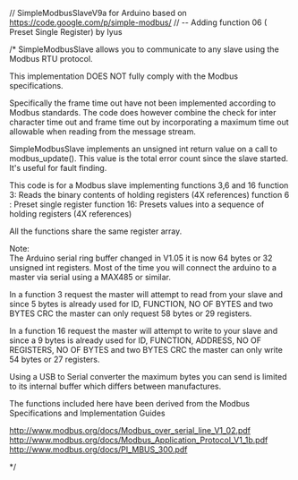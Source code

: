// SimpleModbusSlaveV9a for Arduino based on https://code.google.com/p/simple-modbus/
//   -- Adding function 06 ( Preset Single Register) by Iyus

/*
 SimpleModbusSlave allows you to communicate
 to any slave using the Modbus RTU protocol.
 
 This implementation DOES NOT fully comply with the Modbus specifications.
 
 Specifically the frame time out have not been implemented according
 to Modbus standards. The code does however combine the check for
 inter character time out and frame time out by incorporating a maximum
 time out allowable when reading from the message stream.
 
 SimpleModbusSlave implements an unsigned int return value on a call to modbus_update().
 This value is the total error count since the slave started. It's useful for fault finding.
 
 This code is for a Modbus slave implementing functions 3,6 and 16
 function 3: Reads the binary contents of holding registers (4X references)
 function 6 : Preset single register
 function 16: Presets values into a sequence of holding registers (4X references)
 
 All the functions share the same register array.
 
 Note:  
 The Arduino serial ring buffer changed in V1.05 it is now 64 bytes or 32 unsigned int registers.
 Most of the time you will connect the arduino to a master via serial
 using a MAX485 or similar.
 
 In a function 3 request the master will attempt to read from your
 slave and since 5 bytes is already used for ID, FUNCTION, NO OF BYTES
 and two BYTES CRC the master can only request 58 bytes or 29 registers.
 
 In a function 16 request the master will attempt to write to your 
 slave and since a 9 bytes is already used for ID, FUNCTION, ADDRESS, 
 NO OF REGISTERS, NO OF BYTES and two BYTES CRC the master can only write
 54 bytes or 27 registers.
 
 Using a USB to Serial converter the maximum bytes you can send is 
 limited to its internal buffer which differs between manufactures. 
 
 The functions included here have been derived from the 
 Modbus Specifications and Implementation Guides
 
 http://www.modbus.org/docs/Modbus_over_serial_line_V1_02.pdf
 http://www.modbus.org/docs/Modbus_Application_Protocol_V1_1b.pdf
 http://www.modbus.org/docs/PI_MBUS_300.pdf
 
*/

